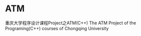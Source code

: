 # ATM
重庆大学程序设计课程Project之ATM(C++) The ATM Project of the Programing(C++) courses of Chongqing University
